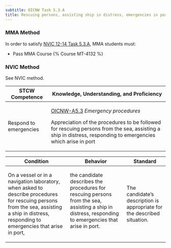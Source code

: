 ```yaml
---
subtitle: OICNW Task 5.3.A 
title: Rescuing persons, assisting ship in distress, emergencies in port
---
```



### MMA Method

In order to satisfy  [NVIC 12-14  Task  5.3.A](/stcw23/assets/images/nvic-12-14.pdf), MMA students must:

* Pass MMA Course {% Course MT-4132 %}


### NVIC Method

<a onclick="togglevisibility('nvic_methods')" >See NVIC method.</a>

<div id='nvic_methods' class='hide'>

<table>
<thead>
<tr>
<th class='forty'> STCW Competence </th>
<th class='sixty'> Knowledge, Understanding, and Proficiency </th>
</tr>
</thead>




<tbody>
<tr><td markdown='1'>

Respond to emergencies

</td><td markdown='1'>

[OICNW-A5.3](../../tables/21.html#OICNW-A5.3) *Emergency procedures*

Appreciation of the procedures to be followed for rescuing persons from the sea, assisting a ship in distress, responding to emergencies which arise in port

</td></tr>


</tbody>
</table>


<table>
<thead>
<tr><th class='twenty'>  Condition </th><th class='twenty'> Behavior </th><th  class='sixty'>Standard </th></tr>
</thead>
<tbody >



<tr><td markdown='1'>

On a vessel or in a navigation laboratory, when asked to describe procedures for rescuing persons from the sea, assisting a ship in distress, responding to emergencies that arise in port,

</td><td markdown='1'>

the candidate describes the procedures for rescuing persons from the sea, assisting a ship in distress, responding to emergencies that arise in port.

<br>

<div class="tooltip">
<span class="tooltiptext">
</span>
</div>


</td><td markdown='1'>

The candidate’s description is appropriate for the described situation.

</td></tr>
</tbody>
</table>
</div>
